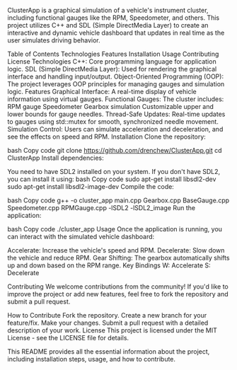ClusterApp is a graphical simulation of a vehicle's instrument cluster, including functional gauges like the RPM, Speedometer, and others. This project utilizes C++ and SDL (Simple DirectMedia Layer) to create an interactive and dynamic vehicle dashboard that updates in real time as the user simulates driving behavior.

Table of Contents
Technologies
Features
Installation
Usage
Contributing
License
Technologies
C++: Core programming language for application logic.
SDL (Simple DirectMedia Layer): Used for rendering the graphical interface and handling input/output.
Object-Oriented Programming (OOP): The project leverages OOP principles for managing gauges and simulation logic.
Features
Graphical Interface: A real-time display of vehicle information using virtual gauges.
Functional Gauges: The cluster includes:
RPM gauge
Speedometer
Gearbox simulation
Customizable upper and lower bounds for gauge needles.
Thread-Safe Updates: Real-time updates to gauges using std::mutex for smooth, synchronized needle movement.
Simulation Control: Users can simulate acceleration and deceleration, and see the effects on speed and RPM.
Installation
Clone the repository:

bash
Copy code
git clone https://github.com/drenchew/ClusterApp.git
cd ClusterApp
Install dependencies:

You need to have SDL2 installed on your system. If you don't have SDL2, you can install it using:
bash
Copy code
sudo apt-get install libsdl2-dev
sudo apt-get install libsdl2-image-dev
Compile the code:

bash
Copy code
g++ -o cluster_app main.cpp Gearbox.cpp BaseGauge.cpp Speedometer.cpp RPMGauge.cpp -lSDL2 -lSDL2_image
Run the application:

bash
Copy code
./cluster_app
Usage
Once the application is running, you can interact with the simulated vehicle dashboard:

Accelerate: Increase the vehicle's speed and RPM.
Decelerate: Slow down the vehicle and reduce RPM.
Gear Shifting: The gearbox automatically shifts up and down based on the RPM range.
Key Bindings
W: Accelerate
S: Decelerate

Contributing
We welcome contributions from the community! If you'd like to improve the project or add new features, feel free to fork the repository and submit a pull request.

How to Contribute
Fork the repository.
Create a new branch for your feature/fix.
Make your changes.
Submit a pull request with a detailed description of your work.
License
This project is licensed under the MIT License - see the LICENSE file for details.

This README provides all the essential information about the project, including installation steps, usage, and how to contribute.
